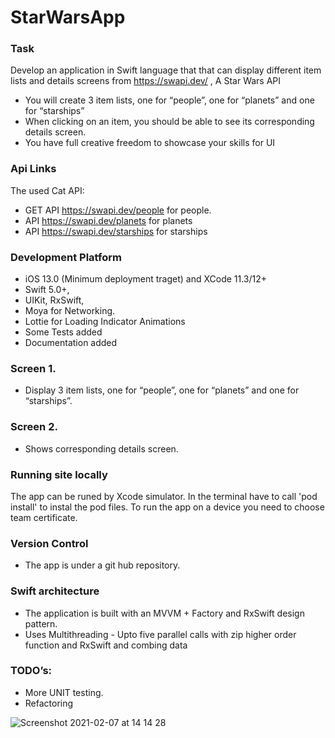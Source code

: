 # StarWarsApp

### Task
Develop an application in Swift language that that can display different item lists and details screens from https://swapi.dev/ , A Star Wars API
- You will create 3 item lists, one for “people”, one for “planets” and one for “starships”
- When clicking on an item, you should be able to see its corresponding details screen.
- You have full creative freedom to showcase your skills for UI

### Api Links
The used Cat API:
- GET API https://swapi.dev/people for people.
-  API  https://swapi.dev/planets for planets
- API https://swapi.dev/starships for starships

### Development Platform
- iOS 13.0 (Minimum deployment traget) and XCode 11.3/12+
- Swift 5.0+,
- UIKit, RxSwift,
- Moya for Networking.
- Lottie for Loading Indicator Animations
- Some Tests added
- Documentation added

### Screen 1. 
- Display 3 item lists, one for “people”, one for “planets” and one for “starships”.

### Screen 2. 
- Shows corresponding details screen.

### Running site locally
The app can be runed by Xcode simulator.
In the terminal have to call 'pod install' to instal the pod files.
To run the app on a device you need to choose team certificate.

### Version Control
- The app is under a git hub repository.

### Swift architecture
- The application is built with an MVVM + Factory and RxSwift design pattern.
- Uses Multithreading - Upto five parallel calls with zip higher order function and RxSwift and combing data

### TODO’s:
- More UNIT testing.
- Refactoring

![Screenshot 2021-02-07 at 14 14 28](https://user-images.githubusercontent.com/30974420/107149139-e11be780-694e-11eb-83d4-2819eb545531.png)

